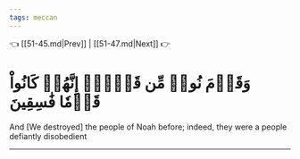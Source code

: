 ```yaml
---
tags: meccan
---
```


👈 [[51-45.md|Prev]] | [[51-47.md|Next]] 👉

# وَقَوۡمَ نُوحٖ مِّن قَبۡلُۖ إِنَّهُمۡ كَانُواْ قَوۡمٗا فَٰسِقِينَ

And [We destroyed] the people of Noah before; indeed, they were a people defiantly disobedient

---

